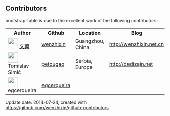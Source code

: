## Contributors

bootstrap-table is due to the excellent work of the following contributors:

<table>
<tr>
<th>Author</th>
<th>Github</th>
<th>Location</th>
<th>Blog</th>
<th>Commits</th>
</tr>

<tr>
<td><img src="https://avatars.githubusercontent.com/u/2117018?" width="32" height="32"> <a href="mailto:wenzhixin2010@gmail.com">文翼</a></td>
<td><a href="https://github.com/wenzhixin">wenzhixin</a></td>
<td>Guangzhou, China</td>
<td><a href="http://wenzhixin.net.cn">http://wenzhixin.net.cn</a></td>
<td>159</td>
<tr>
<tr>
<td><img src="https://avatars.githubusercontent.com/u/1369261?" width="32" height="32"> Tomislav Simić</td>
<td><a href="https://github.com/petougao">petougao</a></td>
<td>Serbia, Europe</td>
<td><a href="http://dadizajn.net">http://dadizajn.net</a></td>
<td>1</td>
<tr>
<tr>
<td><img src="https://avatars.githubusercontent.com/u/1701102?" width="32" height="32"> egcerqueira</td>
<td><a href="https://github.com/egcerqueira">egcerqueira</a></td>
<td></td>
<td></td>
<td>1</td>
<tr>

</table>

Update date: 2014-07-24, created with https://github.com/wenzhixin/github-contributors